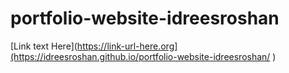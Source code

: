 # portfolio-website-idreesroshan
[Link text Here](https://link-url-here.org](https://idreesroshan.github.io/portfolio-website-idreesroshan/ )
